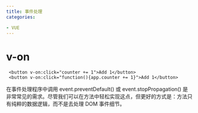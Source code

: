 ```yaml
---
title: 事件处理
categories: 

- VUE
---
```


# v-on
```
 <button v-on:click="counter += 1">Add 1</button>
 <button v-on:click="function(){app.counter += 1}">Add 1</button>
```



在事件处理程序中调用 event.preventDefault() 或 event.stopPropagation() 是非常常见的需求。尽管我们可以在方法中轻松实现这点，但更好的方式是：方法只有纯粹的数据逻辑，而不是去处理 DOM 事件细节。